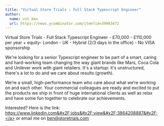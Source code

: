 ```yaml
---
title: "Virtual Store Trials : Full Stack Typescript Engineer"
author:
  name: vst_ben
  url: https://news.ycombinator.com/item?id=39903472
---
```

Virtual Store Trials - Full Stack Typescript Engineer - £70,000 - £110,000 per year + equity- London - UK - Hybrid (2&#x2F;3 days in the office) - No VISA sponsorship

We&#x27;re looking for a senior Typescript engineer to be part of a smart, caring and hard-working team changing the way giant brands like Mars, Coca Cola and Unilever work with giant retailers. It&#x27;s a startup: it&#x27;s unstructured, there&#x27;s a lot to do and we care about results (growth).

We’re a small, high-performance team who care about what we’re working on and each other. Your commercial colleagues are ready and excited to put the products we ship in front of huge international clients as well as relax and have some fun together to celebrate our achievements.

Interested? Here is the link: <a href="https:&#x2F;&#x2F;www.linkedin.com&#x2F;jobs&#x2F;view&#x2F;3864208887&#x2F;" rel="nofollow">https:&#x2F;&#x2F;www.linkedin.com&#x2F;jobs&#x2F;view&#x2F;3864208887&#x2F;</a> or email me on ben@storetrials.com
